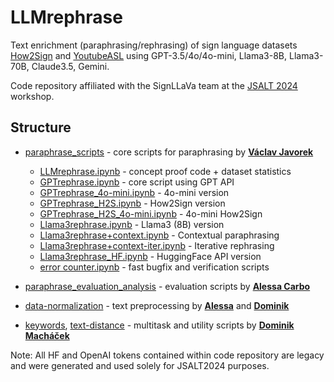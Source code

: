 # LLMrephrase
Text enrichment (paraphrasing/rephrasing) of sign language datasets [How2Sign](https://how2sign.github.io/) and [YoutubeASL](https://arxiv.org/abs/2306.15162) using GPT-3.5/4o/4o-mini, Llama3-8B, Llama3-70B, Claude3.5, Gemini.

Code repository affiliated with the SignLLaVa team at the [JSALT 2024](https://www.clsp.jhu.edu/2024-tenth-jelinek-summer-workshop-on-speech-and-language-technology-schedule/) workshop.

## Structure

 - [paraphrase_scripts](https://github.com/JSALT2024/LLMrephrase/tree/main/paraphrase_scripts "paraphrase_scripts") - core scripts for paraphrasing by [**Václav Javorek**](https://github.com/VaJavorek)
	 - [LLMrephrase.ipynb](https://github.com/JSALT2024/LLMrephrase/blob/main/paraphrase_scripts/LLMrephrase.ipynb "LLMrephrase.ipynb") - concept proof code + dataset statistics
	 - [GPTrephrase.ipynb](https://github.com/JSALT2024/LLMrephrase/blob/main/paraphrase_scripts/GPTrephrase.ipynb "GPTrephrase.ipynb") - core script using GPT API
	 - [GPTrephrase_4o-mini.ipynb](https://github.com/JSALT2024/LLMrephrase/blob/main/paraphrase_scripts/GPTrephrase_4o-mini.ipynb "GPTrephrase_4o-mini.ipynb") - 4o-mini version
	 - [GPTrephrase_H2S.ipynb](https://github.com/JSALT2024/LLMrephrase/blob/main/paraphrase_scripts/GPTrephrase_H2S.ipynb "GPTrephrase_H2S.ipynb") - How2Sign version
	 - [GPTrephrase_H2S_4o-mini.ipynb](https://github.com/JSALT2024/LLMrephrase/blob/main/paraphrase_scripts/GPTrephrase_H2S_4o-mini.ipynb "GPTrephrase_H2S_4o-mini.ipynb") - 4o-mini  How2Sign
	 - [Llama3rephrase.ipynb](https://github.com/JSALT2024/LLMrephrase/blob/main/paraphrase_scripts/Llama3rephrase.ipynb "Llama3rephrase.ipynb") - Llama3 (8B) version
	 - [Llama3rephrase+context.ipynb](https://github.com/JSALT2024/LLMrephrase/blob/main/paraphrase_scripts/Llama3rephrase%2Bcontext.ipynb "Llama3rephrase+context.ipynb") - Contextual paraphrasing
	 - [Llama3rephrase+context-iter.ipynb](https://github.com/JSALT2024/LLMrephrase/blob/main/paraphrase_scripts/Llama3rephrase%2Bcontext-iter.ipynb "Llama3rephrase+context-iter.ipynb") - Iterative rephrasing
	 - [Llama3rephrase_HF.ipynb](https://github.com/JSALT2024/LLMrephrase/blob/main/paraphrase_scripts/Llama3rephrase_HF.ipynb "Llama3rephrase_HF.ipynb") - HuggingFace API version
	 - [error counter.ipynb](https://github.com/JSALT2024/LLMrephrase/blob/main/paraphrase_scripts/error%20counter.ipynb "error counter.ipynb") - fast bugfix and verification scripts

 
 - [paraphrase_evaluation_analysis](https://github.com/JSALT2024/LLMrephrase/tree/main/paraphrase_evaluation_analysis "paraphrase_evaluation_analysis") - evaluation scripts by [**Alessa Carbo**](https://github.com/AlessaC14)
 
 - [data-normalization](https://github.com/JSALT2024/LLMrephrase/tree/main/data-normalization "data-normalization") - text preprocessing by [**Alessa**](https://github.com/AlessaC14)  and [**Dominik**](https://github.com/Gldkslfmsd)
 
 - [keywords](https://github.com/JSALT2024/LLMrephrase/tree/main/keywords "keywords"), [text-distance](https://github.com/JSALT2024/LLMrephrase/tree/main/text-distance "text-distance") - multitask and utility scripts by [**Dominik Macháček**](https://github.com/Gldkslfmsd)

Note: All HF and OpenAI tokens contained within code repository are legacy and were generated and used solely for JSALT2024 purposes.